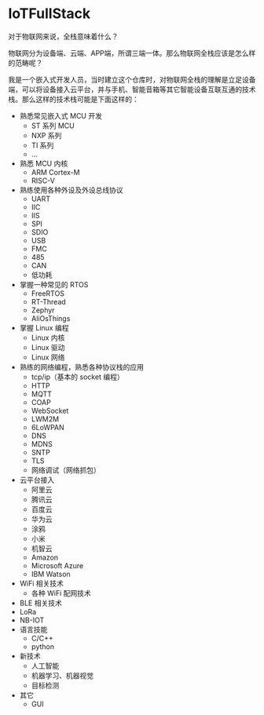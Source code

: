 # IoTFullStack

对于物联网来说，全栈意味着什么？

物联网分为设备端、云端、APP端，所谓三端一体。那么物联网全栈应该是怎么样的范畴呢？

我是一个嵌入式开发人员，当时建立这个仓库时，对物联网全栈的理解是立足设备端，可以将设备接入云平台，并与手机、智能音箱等其它智能设备互联互通的技术栈。那么这样的技术栈可能是下面这样的：

- 熟悉常见嵌入式 MCU 开发
    - ST 系列 MCU
    - NXP 系列
    - TI 系列
    - ...
- 熟悉 MCU 内核
    - ARM Cortex-M
    - RISC-V
- 熟练使用各种外设及外设总线协议
    - UART
    - IIC
    - IIS
    - SPI
    - SDIO
    - USB
    - FMC
    - 485
    - CAN
    - 低功耗
- 掌握一种常见的 RTOS
    - FreeRTOS
    - RT-Thread
    - Zephyr
    - AliOsThings
- 掌握 Linux 编程
    - Linux 内核
    - Linux 驱动
    - Linux 网络
- 熟练的网络编程，熟悉各种协议栈的应用
    - tcp/ip（基本的 socket 编程）
    - HTTP
    - MQTT
    - COAP
    - WebSocket
    - LWM2M
    - 6LoWPAN
    - DNS
    - MDNS
    - SNTP
    - TLS
    - 网络调试（网络抓包）
- 云平台接入
    - 阿里云
    - 腾讯云
    - 百度云
    - 华为云
    - 涂鸦
    - 小米
    - 机智云
    - Amazon
    - Microsoft Azure
    - IBM Watson
- WiFi 相关技术
    - 各种 WiFi 配网技术
- BLE 相关技术
- LoRa
- NB-IOT
- 语言技能
    - C/C++
    - python
- 新技术
    - 人工智能
    - 机器学习、机器视觉
    - 目标检测
- 其它
    - GUI
